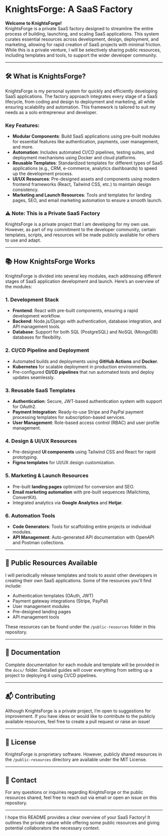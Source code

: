 # KnightsForge: A SaaS Factory

**Welcome to KnightsForge!**  
KnightsForge is a private SaaS factory designed to streamline the entire process of building, launching, and scaling SaaS applications. This system curates essential resources across development, design, deployment, and marketing, allowing for rapid creation of SaaS projects with minimal friction. While this is a private venture, I will be selectively sharing public resources, including templates and tools, to support the wider developer community.

---

## 🛠️ **What is KnightsForge?**

KnightsForge is my personal system for quickly and efficiently developing SaaS applications. The factory approach integrates every stage of a SaaS lifecycle, from coding and design to deployment and marketing, all while ensuring scalability and automation. This framework is tailored to suit my needs as a solo entrepreneur and developer.

### Key Features:
- **Modular Components**: Build SaaS applications using pre-built modules for essential features like authentication, payments, user management, and more.
- **Automation**: Includes automated CI/CD pipelines, testing suites, and deployment mechanisms using Docker and cloud platforms.
- **Reusable Templates**: Standardized templates for different types of SaaS applications (e.g., CRM, e-commerce, analytics dashboards) to speed up the development process.
- **UI/UX Resources**: Pre-designed assets and components using modern frontend frameworks (React, Tailwind CSS, etc.) to maintain design consistency.
- **Marketing and Launch Resources**: Tools and templates for landing pages, SEO, and email marketing automation to ensure a smooth launch.
  
### ⚠️ **Note: This is a Private SaaS Factory**
KnightsForge is a private project that I am developing for my own use. However, as part of my commitment to the developer community, certain templates, scripts, and resources will be made publicly available for others to use and adapt.

---

## 📚 **How KnightsForge Works**

KnightsForge is divided into several key modules, each addressing different stages of SaaS application development and launch. Here’s an overview of the modules:

### 1. **Development Stack**
  - **Frontend**: React with pre-built components, ensuring a rapid development workflow.
  - **Backend**: Node.js/Django with authentication, database integration, and API management tools.
  - **Database**: Support for both SQL (PostgreSQL) and NoSQL (MongoDB) databases for flexibility.
  
### 2. **CI/CD Pipeline and Deployment**
  - Automated builds and deployments using **GitHub Actions** and **Docker**.
  - **Kubernetes** for scalable deployment in production environments.
  - Pre-configured **CI/CD pipelines** that run automated tests and deploy updates seamlessly.

### 3. **Reusable SaaS Templates**
  - **Authentication**: Secure, JWT-based authentication system with support for OAuth2.
  - **Payment Integration**: Ready-to-use Stripe and PayPal payment processing templates for subscription-based services.
  - **User Management**: Role-based access control (RBAC) and user profile management.

### 4. **Design & UI/UX Resources**
  - Pre-designed **UI components** using Tailwind CSS and React for rapid prototyping.
  - **Figma templates** for UI/UX design customization.

### 5. **Marketing & Launch Resources**
  - Pre-built **landing pages** optimized for conversion and SEO.
  - **Email marketing automation** with pre-built sequences (Mailchimp, ConvertKit).
  - Integrated analytics via **Google Analytics** and **Hotjar**.

### 6. **Automation Tools**
  - **Code Generators**: Tools for scaffolding entire projects or individual modules.
  - **API Management**: Auto-generated API documentation with OpenAPI and Postman collections.

---

## 🎨 **Public Resources Available**

I will periodically release templates and tools to assist other developers in creating their own SaaS applications. Some of the resources you'll find include:
- Authentication templates (OAuth, JWT)
- Payment gateway integrations (Stripe, PayPal)
- User management modules
- Pre-designed landing pages
- API management tools

These resources can be found under the `/public-resources` folder in this repository.

---

## 📖 **Documentation**

Complete documentation for each module and template will be provided in the `docs/` folder. Detailed guides will cover everything from setting up a project to deploying it using CI/CD pipelines.

---

## 📬 **Contributing**

Although KnightsForge is a private project, I’m open to suggestions for improvement. If you have ideas or would like to contribute to the publicly available resources, feel free to create a pull request or raise an issue!

---

## 🔐 **License**

KnightsForge is proprietary software. However, publicly shared resources in the `/public-resources` directory are available under the MIT License.

---

## 🌟 **Contact**

For any questions or inquiries regarding KnightsForge or the public resources shared, feel free to reach out via email or open an issue on this repository.

---

I hope this README provides a clear overview of your SaaS Factory! It outlines the private nature while offering some public resources and giving potential collaborators the necessary context.
